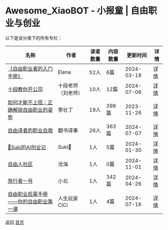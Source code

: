 # Awesome_XiaoBOT - 小报童 | 自由职业与创业

以下是该分类下的所有专栏：

| 名称 | 作者 | 读者数量 | 内容数量 | 更新时间 | 详情 |
|------|------|----------|----------|----------|------|
| [《自由职业者的入门手册》](https://xiaobot.net/p/freelancer?refer=0b133df9-27dc-423b-8101-639049001c13) | Elena | 52人 | 6篇 |  2024-03-18 | [详情](data/freelancer.md) |
| [十段教你开公司](https://xiaobot.net/p/hendydcxy?refer=0b133df9-27dc-423b-8101-639049001c13) | 十段老师（刘老师） | 10人 | 12篇 |  2024-07-06 | [详情](data/hendydcxy.md) |
| [如何才能不上班：正确解锁自由职业的姿势](https://xiaobot.net/p/lizhuangding?refer=0b133df9-27dc-423b-8101-639049001c13) | 李壮丁 | 19人 | 398篇 |  2023-11-26 | [详情](data/lizhuangding.md) |
| [自由译者的职业自救](https://xiaobot.net/p/TranslatorStory?refer=0b133df9-27dc-423b-8101-639049001c13) | 翻书译事 | 26人 | 363篇 |  2024-07-07 | [详情](data/TranslatorStory.md) |
| [📖Suki的AI创业记](https://xiaobot.net/p/sukiaiblog?refer=0b133df9-27dc-423b-8101-639049001c13) | Suki🐤 | 1人 | 5篇 |  2024-01-30 | [详情](data/sukiaiblog.md) |
| [自由人社区](https://xiaobot.net/p/free666?refer=0b133df9-27dc-423b-8101-639049001c13) | 沧海 | 1人 | 0篇 |  2024-11-01 | [详情](data/free666.md) |
| [旅行者一号](https://xiaobot.net/p/Voyager1?refer=0b133df9-27dc-423b-8101-639049001c13) | 小北 | 1人 | 342篇 |  2024-04-26 | [详情](data/Voyager1.md) |
| [自由职业启蒙手册——你的自由职业第一课](https://xiaobot.net/p/freelancerHB?refer=0b133df9-27dc-423b-8101-639049001c13) | 人生玩家CiCi | 1人 | 4篇 |  2024-07-16 | [详情](data/freelancerHB.md) |


返回 [首页](../README.md)
